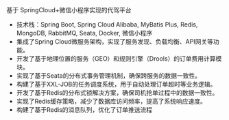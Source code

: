 基于 SpringCloud+微信小程序实现的代驾平台
- 技术栈：Spring Boot, Spring Cloud Alibaba, MyBatis Plus, Redis, MongoDB, RabbitMQ, Seata, Docker, 微信小程序
- 集成了Spring Cloud微服务架构，实现了服务发现、负载均衡、API网关等功能。
- 开发了基于地理位置的服务（GEO）和规则引擎（Drools）的订单费用计算模块。
- 实现了基于Seata的分布式事务管理机制，确保跨服务的数据一致性。
- 构建了基于XXL-JOB的任务调度系统，用于自动处理订单超时等业务逻辑。
- 开发了基于Redis的分布式锁解决方案，确保司机抢单过程中的数据一致性。
- 实现了Redis缓存策略，减少了数据库访问频率，提高了系统响应速度。
- 构建了基于Redis的消息队列，优化了订单推送流程
